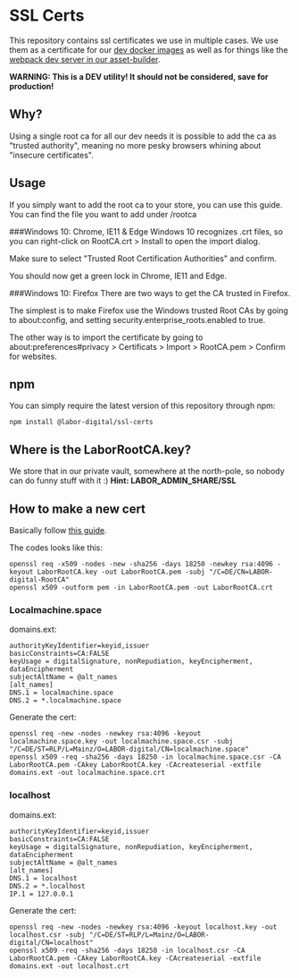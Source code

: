 # SSL Certs

This repository contains ssl certificates we use in multiple cases. We use them as a certificate for our [dev docker images](https://github.com/labor-digital/docker-base-images) as well as for things like the [webpack dev server in our asset-builder](https://github.com/labor-digital/asset-building).

**WARNING: This is a DEV utility! It should not be considered, save for production!**

## Why? 
Using a single root ca for all our dev needs it is possible to add the ca as "trusted authority", meaning no more pesky browsers whining about "insecure certificates".

## Usage
If you simply want to add the root ca to your store, you can use this guide.
You can find the file you want to add under /rootca

###Windows 10: Chrome, IE11 & Edge
Windows 10 recognizes .crt files, so you can right-click on RootCA.crt > Install to open the import dialog.

Make sure to select "Trusted Root Certification Authorities" and confirm.

You should now get a green lock in Chrome, IE11 and Edge.

###Windows 10: Firefox
There are two ways to get the CA trusted in Firefox.

The simplest is to make Firefox use the Windows trusted Root CAs by going to about:config, and setting security.enterprise_roots.enabled to true.

The other way is to import the certificate by going to about:preferences#privacy > Certificats > Import > RootCA.pem > Confirm for websites.

## npm
You can simply require the latest version of this repository through npm:

```npm install @labor-digital/ssl-certs```

## Where is the LaborRootCA.key?
We store that in our private vault, somewhere at the north-pole, so nobody can do funny stuff with it :) 
**Hint: LABOR_ADMIN_SHARE/SSL**

## How to make a new cert
Basically follow [this guide](https://gist.github.com/cecilemuller/9492b848eb8fe46d462abeb26656c4f8).

The codes looks like this:
```
openssl req -x509 -nodes -new -sha256 -days 18250 -newkey rsa:4096 -keyout LaborRootCA.key -out LaborRootCA.pem -subj "/C=DE/CN=LABOR-digital-RootCA"
openssl x509 -outform pem -in LaborRootCA.pem -out LaborRootCA.crt
```

### Localmachine.space
domains.ext:
```
authorityKeyIdentifier=keyid,issuer
basicConstraints=CA:FALSE
keyUsage = digitalSignature, nonRepudiation, keyEncipherment, dataEncipherment
subjectAltName = @alt_names
[alt_names]
DNS.1 = localmachine.space
DNS.2 = *.localmachine.space
```

Generate the cert:
```
openssl req -new -nodes -newkey rsa:4096 -keyout localmachine.space.key -out localmachine.space.csr -subj "/C=DE/ST=RLP/L=Mainz/O=LABOR-digital/CN=localmachine.space"
openssl x509 -req -sha256 -days 18250 -in localmachine.space.csr -CA LaborRootCA.pem -CAkey LaborRootCA.key -CAcreateserial -extfile domains.ext -out localmachine.space.crt
```

### localhost
domains.ext:
```
authorityKeyIdentifier=keyid,issuer
basicConstraints=CA:FALSE
keyUsage = digitalSignature, nonRepudiation, keyEncipherment, dataEncipherment
subjectAltName = @alt_names
[alt_names]
DNS.1 = localhost
DNS.2 = *.localhost
IP.1 = 127.0.0.1
```

Generate the cert:
```
openssl req -new -nodes -newkey rsa:4096 -keyout localhost.key -out localhost.csr -subj "/C=DE/ST=RLP/L=Mainz/O=LABOR-digital/CN=localhost"
openssl x509 -req -sha256 -days 18250 -in localhost.csr -CA LaborRootCA.pem -CAkey LaborRootCA.key -CAcreateserial -extfile domains.ext -out localhost.crt
```